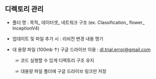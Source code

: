 ## 디렉토리 관리 ##

- 폴더 명 : 목적_ 데이터셋_ 네트워크 구조 (ex. Classification_ flower_ InceptionV4)

- 업데이트 및 파일 추가 시 : 리비전 변경 내용 명기

- 대 용량 파일 (100mb ↑) 구글 드라이브 이용 : dl.trial.error@gmail.com


&nbsp;&nbsp;&nbsp;&nbsp;&nbsp;&nbsp;&nbsp;&nbsp;☞ 코드 실행할 수 있게 디렉토리 구조 유지

&nbsp;&nbsp;&nbsp;&nbsp;&nbsp;&nbsp;&nbsp;&nbsp;☞ 대용량 파일 폴더에 구글 드라이브 링크만 저장
 